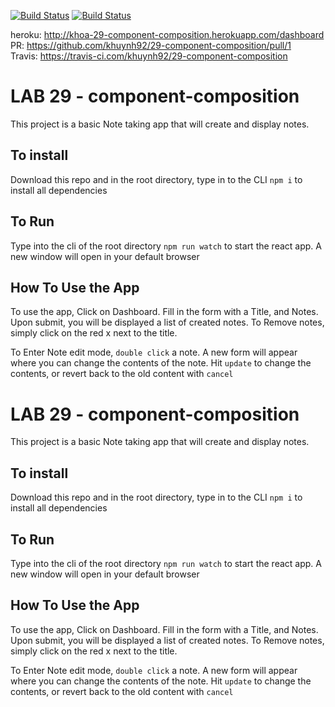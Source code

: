 [![Build Status](https://travis-ci.com/khuynh92/29-component-composition.svg?branch=master)](https://travis-ci.com/khuynh92/29-component-composition)
[![Build Status](https://travis-ci.com/khuynh92/29-component-composition.svg?branch=master)](https://travis-ci.com/khuynh92/29-component-composition)

heroku: http://khoa-29-component-composition.herokuapp.com/dashboard  
PR: https://github.com/khuynh92/29-component-composition/pull/1  
Travis: https://travis-ci.com/khuynh92/29-component-composition  

# LAB 29  - component-composition

This project is a basic Note taking app that will create and display notes. 

## To install
Download this repo and in the root directory, type in to the CLI `npm i` to install all dependencies 

## To Run
Type into the cli of the root directory `npm run watch` to start the react app. A new window will open in your default browser

## How To Use the App
To use the app, Click on Dashboard. Fill in the form with a Title, and Notes. Upon submit, you will be displayed a list of created notes. To Remove notes, simply click on the red x next to the title.

To Enter Note edit mode, `double click` a note. A new form will appear where you can change the contents of the note. Hit `update` to change the contents, or revert back to the old content with `cancel`


# LAB 29  - component-composition

This project is a basic Note taking app that will create and display notes. 

## To install
Download this repo and in the root directory, type in to the CLI `npm i` to install all dependencies 

## To Run
Type into the cli of the root directory `npm run watch` to start the react app. A new window will open in your default browser

## How To Use the App
To use the app, Click on Dashboard. Fill in the form with a Title, and Notes. Upon submit, you will be displayed a list of created notes. To Remove notes, simply click on the red x next to the title.

To Enter Note edit mode, `double click` a note. A new form will appear where you can change the contents of the note. Hit `update` to change the contents, or revert back to the old content with `cancel`
